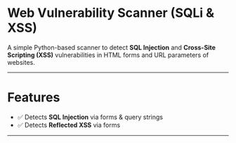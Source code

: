 # Web Vulnerability Scanner (SQLi & XSS)

A simple Python-based scanner to detect **SQL Injection** and **Cross-Site Scripting (XSS)** vulnerabilities in HTML forms and URL parameters of websites.

---

# Features

- ✅ Detects **SQL Injection** via forms & query strings
- ✅ Detects **Reflected XSS** via forms

---